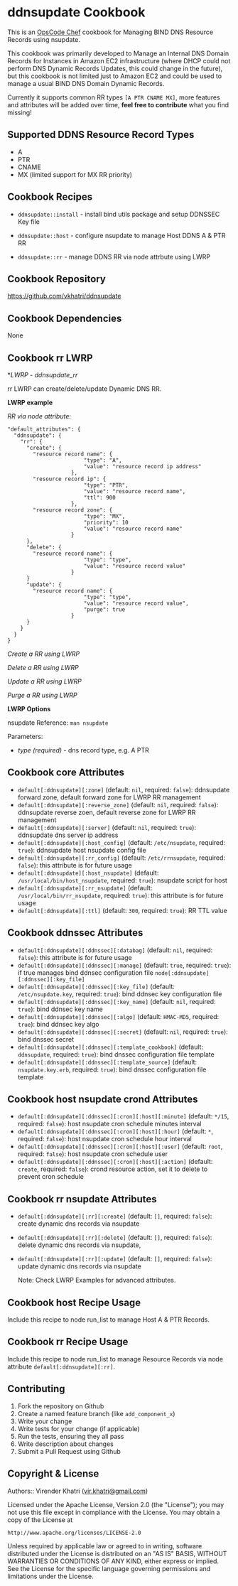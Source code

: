 ddnsupdate Cookbook
===================

This is an [OpsCode Chef] cookbook for Managing BIND DNS Resource Records using nsupdate.

This cookbook was primarily developed to Manage an Internal DNS Domain Records for Instances
in Amazon EC2 infrastructure (where DHCP could not perform DNS Dynamic Records Updates, this
could change in the future), but this cookbook is not limited just to Amazon EC2 and could be 
used to manage a usual BIND DNS Domain Dynamic Records. 

Currently it supports common RR types `[A PTR CNAME MX]`, more
features and attributes will be added over time, **feel free to contribute**
what you find missing!


## Supported DDNS Resource Record Types

- A
- PTR
- CNAME
- MX (limited support for MX RR priority)


## Cookbook Recipes

- `ddnsupdate::install`   - install bind utils package and setup DDNSSEC Key file

- `ddnsupdate::host`  		- configure nsupdate to manage Host DDNS A & PTR RR

- `ddnsupdate::rr`   			- manage DDNS RR via node attrbute using LWRP


## Cookbook Repository

https://github.com/vkhatri/ddnsupdate


## Cookbook Dependencies

None


## Cookbook rr LWRP 

**LWRP - ddnsupdate_rr* 

rr LWRP can create/delete/update Dynamic DNS RR.

**LWRP example**

*RR via node attribute:*

    "default_attributes": {
      "ddnsupdate": {
        "rr": {
          "create": {
            "resource record name": {
							"type": "A",
							"value": "resource record ip address"
						},
            "resource record ip": {
							"type": "PTR",
							"value": "resource record name",
							"ttl": 900
						},		
            "resource record zone": {
							"type": "MX",
							"priority": 10
							"value": "resource record name"
						}													
          },
          "delete": {
            "resource record name": {
							"type": "type",
							"value": "resource record value"
						}	        	
          }
          "update": {
            "resource record name": {
							"type": "type",
							"value": "resource record value",
							"purge": true
						}	 
          }					
        }
      }
    }


*Create a RR using LWRP*

*Delete a RR using LWRP*

*Update a RR using LWRP*

*Purge a RR using LWRP*


**LWRP Options**

nsupdate Reference: `man nsupdate`

Parameters:

- *type (required)*			- dns record type, e.g. A PTR



## Cookbook core Attributes

 * `default[:ddnsupdate][:zone]` (default: `nil`, required: `false`): ddnsupdate forward zone, default forward zone for LWRP RR management
 * `default[:ddnsupdate][:reverse_zone]` (default: `nil`, required: `false`): ddnsupdate reverse zoen, default reverse zone for LWRP RR management
 * `default[:ddnsupdate][:server]` (default: `nil`, required: `true`): ddnsupdate dns server ip address
 * `default[:ddnsupdate][:host_config]` (default: `/etc/nsupdate`, required: `true`): ddnsupdate host nsupdate config file
 * `default[:ddnsupdate][:rr_config]` (default: `/etc/rrnsupdate`, required: `false`): this attribute is for future usage
 * `default[:ddnsupdate][:host_nsupdate]` (default: `/usr/local/bin/host_nsupdate`, required: `true`): nsupdate script for host
 * `default[:ddnsupdate][:rr_nsupdate]` (default: `/usr/local/bin/rr_nsupdate`, required: `true`): this attribute is for future usage
 * `default[:ddnsupdate][:ttl]` (default: `300`, required: `true`): RR TTL value
 
 
## Cookbook ddnssec Attributes
 
 * `default[:ddnsupdate][:ddnssec][:databag]` (default: `nil`, required: `false`): this attribute is for future usage
 * `default[:ddnsupdate][:ddnssec][:manage]` (default: `true`, required: `true`): if true manages bind ddnsec configuration file `node[:ddnsupdate][:ddnssec][:key_file]`
 * `default[:ddnsupdate][:ddnssec][:key_file]` (default: `/etc/nsupdate.key`, required: `true`): bind ddnsec key configuration file
 * `default[:ddnsupdate][:ddnssec][:key_name]` (default: `nil`, required: `true`): bind ddnsec key name
 * `default[:ddnsupdate][:ddnssec][:algo]` (default: `HMAC-MD5`, required: `true`): bind ddnsec key algo
 * `default[:ddnsupdate][:ddnssec][:secret]` (default: `nil`, required: `true`): bind dnssec secret
 * `default[:ddnsupdate][:ddnssec][:template_cookbook]` (default: `ddnsupdate`, required: `true`): bind dnssec configuration file template
 * `default[:ddnsupdate][:ddnssec][:template_source]` (default: `nsupdate.key.erb`, required: `true`): bind dnssec configuration file template


## Cookbook host nsupdate crond Attributes
 
 * `default[:ddnsupdate][:ddnssec][:cron][:host][:minute]` (default: `*/15`, required: `false`): host nsupdate cron schedule minutes interval
 * `default[:ddnsupdate][:ddnssec][:cron][:host][:hour]` (default: `*`, required: `false`): host nsupdate cron schedule hour interval
 * `default[:ddnsupdate][:ddnssec][:cron][:host][:user]` (default: `root`, required: `false`): host nsupdate cron schedule user
 * `default[:ddnsupdate][:ddnssec][:cron][:host][:action]` (default: `create`, required: `false`): crond resource action, set it to delete to prevent cron schedule


## Cookbook rr nsupdate Attributes
 
 * `default[:ddnsupdate][:rr][:create]` (default: `[]`, required: `false`): create dynamic dns records via nsupdate
 * `default[:ddnsupdate][:rr][:delete]` (default: `[]`, required: `false`): delete dynamic dns records via nsupdate, 
 * `default[:ddnsupdate][:rr][:update]` (default: `[]`, required: `false`): update dynamic dns records via nsupdate
 
    Note: Check LWRP Examples for advanced attributes.
			 

## Cookbook host Recipe Usage

Include this recipe to node run_list to manage Host A & PTR Records.


## Cookbook rr Recipe Usage

Include this recipe to node run_list to manage Resource Records via node attribute `default[:ddnsupdate][:rr]`.

## Contributing

1. Fork the repository on Github 
2. Create a named feature branch (like `add_component_x`)
3. Write your change
4. Write tests for your change (if applicable)
5. Run the tests, ensuring they all pass
6. Write description about changes
7. Submit a Pull Request using Github


## Copyright & License

Authors:: Virender Khatri (vir.khatri@gmail.com)

Licensed under the Apache License, Version 2.0 (the "License");
you may not use this file except in compliance with the License.
You may obtain a copy of the License at

    http://www.apache.org/licenses/LICENSE-2.0

Unless required by applicable law or agreed to in writing, software
distributed under the License is distributed on an "AS IS" BASIS,
WITHOUT WARRANTIES OR CONDITIONS OF ANY KIND, either express or implied.
See the License for the specific language governing permissions and
limitations under the License.


[Opscode Chef]: https://wiki.opscode.com/display/chef/Home
